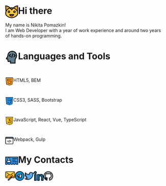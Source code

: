 # <h1><img align="left" alt="cat" width="40px" src="./img/cat.svg"/> Hi there</h1>

My name is Nikita Pomazkin!
<br />
I am Web Developer with a year of work experience and around two years of hands-on programming.

# <h1><img align="left" alt="tools" width="40px" src="./img/tools.svg"/> Languages and Tools</h1>

<br />
<p>
<img align="left" alt="html logo" width="25px" src="./img/html.svg"/>
HTML5, BEM
</p>
<br />

<p>
<img align="left" alt="css logo" width="25px" src="./img/css.svg"/>
CSS3, SASS, Bootstrap
</p>
<br />

<p>
<img align="left" alt="js logo" width="25px" src="./img/js.svg"/>
JavaScript, React, Vue, TypeScript
</p>
<br />

<p>
<img align="left" alt="other" width="25px" src="./img/programming.svg"/>
Webpack, Gulp
</p>

# <h1><img align="left" alt="contacts" width="40px" src="./img/contacts.svg"/> My Contacts</h1>
<a href="mailto:nikitapomazkin@gmail.com">
  <img align="left" alt="telegram logo" width="30px" src="./img/email.svg"/>
</a>
<a href="https://t.me/onecupofcats">
  <img align="left" alt="telegram logo" width="30px" src="./img/telegram.svg"/>
</a>
<a href="https://twitter.com/13ozOfCats">
  <img align="left" alt="twitter logo" width="30px" src="./img/twitter.svg"/>
</a>
<a href="https://linkedin.com/in/nikitapomazkin">
  <img align="left" alt="linkedin logo" width="30px" src="./img/linkedin.svg"/>
</a>
<a href="https://github.com/13ozOfCats">
  <img align="left" alt="github logo" width="30px" src="./img/github.svg"/>
</a>
